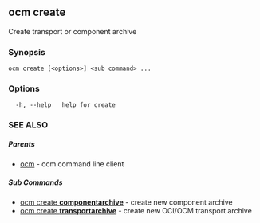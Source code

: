 ## ocm create

Create transport or component archive

### Synopsis

```
ocm create [<options>] <sub command> ...
```

### Options

```
  -h, --help   help for create
```

### SEE ALSO

##### Parents

* [ocm](ocm.md)	 - ocm command line client


##### Sub Commands

* [ocm create <b>componentarchive</b>](ocm_create_componentarchive.md)	 - create new component archive
* [ocm create <b>transportarchive</b>](ocm_create_transportarchive.md)	 - create new OCI/OCM transport  archive

